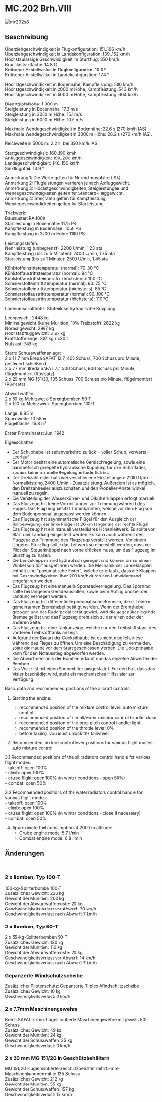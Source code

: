 # MC.202 Brh.VIII  
  
![mc202s8](../images/mc202s8.png)  
  
## Beschreibung  
  
Überziehgeschwindigkeit in Flugkonfiguration: 151..166 km/h  
Überziehgeschwindigkeit in Landekonfiguration: 139..152 km/h  
Höchstzulässige Geschwindigkeit im Sturzflug: 850 km/h  
Bruchlastvielfache: 14.8 G  
Kritischer Anstellwinkel in Flugkonfiguration: 19.6 °  
Kritischer Anstellwinkel in Landekonfiguration: 17.4 °  
  
Höchstgeschwindigkeit in Bodennähe, Kampfleistung: 500 km/h  
Höchstgeschwindigkeit in 2000 m Höhe, Kampfleistung: 543 km/h  
Höchstgeschwindigkeit in 5000 m Höhe, Kampfleistung: 604 km/h  
  
Dienstgipfelhöhe: 11300 m  
Steigleistung in Bodennähe: 17.3 m/s  
Steigleistung in 3000 m Höhe: 15.1 m/s  
Steigleistung in 6000 m Höhe: 10.6 m/s  
  
Maximale Wendegeschwindigkeit in Bodennähe: 22.6 s (270 km/h IAS).  
Maximale Wendegeschwindigkeit in 3000 m Höhe: 28.2 s (270 km/h IAS).  
  
Reichweite in 5000 m: 2.2 h, bei 350 km/h IAS.  
  
Startgeschwindigkeit: 160..190 km/h  
Anfluggeschwindigkeit: 190..200 km/h  
Landegeschwindigkeit: 140..150 km/h  
Sinkflugpfad: 13.9 °  
  
Anmerkung 1: Die Werte gelten für Normatmosphäre (ISA).  
Anmerkung 2: Flugleistungen varrieren je nach Abfluggewicht.  
Anmerkung 3: Höchstgeschwindigkeiten, Steigleistungen und Wendegeschwindigkeiten gelten für Standard-Fluggewicht.  
Anmerkung 4: Steigraten gelten für Kampfleistung, Wendegeschwindigkeiten gelten für Startleistung.  
  
Triebwerk:  
Baumuster: RA.1000  
Startleistung in Bodennähe: 1175 PS  
Kampfleistung in Bodennähe: 1050 PS  
Kampfleistung in 3700 m Höhe: 1100 PS  
  
Leistungsstufen:  
Nennleistung (unbegrenzt): 2200 U/min, 1.23 ata  
Kampfleistung (bis zu 5 Minuten): 2400 U/min, 1.35 ata  
Startleistung (bis zu 1 Minute): 2500 U/min, 1.45 ata  
  
Kühlstoffeintrittstemperatur (normal): 70..80 °C  
Kühlstoffaustrittstemperatur (normal): 94 °C  
Kühlstoffaustrittstemperatur (höchstens): 100 °C  
Schmierstoffeintrittstemperatur (normal): 60..75 °C  
Schmierstoffeintrittstemperatur (höchstens): 85 °C  
Schmierstoffaustrittstemperatur (normal): 90..100 °C  
Schmierstoffaustrittstemperatur (höchstens): 110 °C  
  
Laderumschalthöhe: Stufenlose hydraulische Kupplung   
  
Leergewicht: 2448 kg  
Minimalgewicht (keine Munition, 10% Treibstoff): 2622 kg  
Normalgewicht: 2967 kg  
Höchstabfluggewicht: 3197 kg  
Kraftstoffmenge: 307 kg / 430 l  
Nutzlast: 749 kg  
  
Starre Schusswaffenanlage:  
2 x 12.7 mm Breda SAFAT 12.7, 400 Schuss, 700 Schuss pro Minute, gesteuert schießend  
2 x 7.7 mm Breda SAFAT 7.7, 500 Schuss, 900 Schuss pro Minute, flügelmontiert (Rüstsatz)  
2 x 20 mm MG 151/20, 135 Schuss, 700 Schuss pro Minute, flügelmontiert (Rüstsatz)  
  
Abwurfwaffen:  
2 x 50 kg Mehrzweck-Sprengbomben 50-T  
2 x 100 kg Mehrzweck-Sprengbomben 100-T  
  
Länge: 8.85 m  
Spannweite: 10.58 m  
Flügelfläche: 16.8 m²  
  
Erster Fronteinsatz: Juni 1942  
  
Eigenschaften:  
- Der Schubhebel ist seitenverkehrt: zurück = voller Schub, vorwärts = Leerlauf.  
- Der Motor besitzt eine automatische Gemischregelung, sowie eine barometrisch geregelte hydraulische Kupplung für den Schaltlader, sodass keine manuelle Regelung erforderlich ist.  
- Der Drehzahlregler hat zwei verschiedene Einstellungen: 2200 U/min - Normalleistung, 2400 U/min - Zusatzleistung. Außerdem ist es möglich, den Drehzahlregler auszuschalten und den Propeller-Anstellwinkel manuell zu regeln.  
- Die Verstellung der Wasserkühler- und Ölkühlerklappen erfolgt manuell.  
- Das Flugzeug hat keine Vorrichtungen zur Trimmung während des Fluges. Das Flugzeug besitzt Trimmkannten, welche vor dem Flug von dem Bodenpersonal angepasst werden können.  
- Das Flugzeug hat asymmetrische Flügel für den Ausgleich der Rollbewegung: der linke Flügel ist 20 cm länger als der rechte Flügel.  
- Das Flugzeug hat ein manuell verstellbares Höhenleitwerk. Es sollte vor Start und Landung eingestellt werden. Es kann auch während des Flugzeug zur Trimmung des Flugzeugs verstellt werden. Vor einem längeren Sturzflug sollte das Leitwerk so eingestellt werden, dass der Pilot den Steuerknüppel nach vorne drücken muss, um das Flugzeug im Sturzflug zu halten.  
- Die Landeklappen sind hydraulisch geregelt und können bis zu einem Winkel von 45° ausgefahren werden. Die Mechanik der Landeklappen enthält eine "pneumatische Feder", welche es erlaubt, dass die Klappen bei Geschwindigkeiten über 200 km/h durch den Luftwiderstand eingefahren werden.  
- Das Flugzeug hat eine manuelle Spornradverriegelung. Das Spornrad sollte bei längerem Geradeausrollen, sowie beim Abflug und bei der Landung verriegelt werden.  
- Das Flugzeug hat differentielle pneumatische Bremsen, die mit einem gemeinsamen Bremshebel betätigt werden. Wenn der Bremshebel gezogen und das Ruderpedal betätigt wird, wird die gegenüberliegende Bremse gelöst und das Flugzeug dreht sich zu der einen oder der anderen Seite.  
- Das Flugzeug hat eine Tankanzeige, welche nur den Treibstoffstand des vorderen Treibstofftanks anzeigt.  
- Aufgrund der Bauart der Cockpithaube ist es nicht möglich, diese während des Fluges zu öffnen. Um eine Beschädigung zu vermeiden, sollte die Haube vor dem Start geschlossen werden. Die Cockpithaube kann für den Notausstieg abgeworfen werden.  
- Die Abwurfmechanik der Bomben erlaubt nur das einzelne Abwerfen der Bomben.  
- Das Visier ist mit einen Sonnenfilter ausgestattet. Für den Fall, dass das Visier beschädigt wird, steht ein mechanisches Hilfsvisier zur Verfügung.  
  
Basic data and recommended positions of the aircraft controls:  
1. Starting the engine:  
	- recommended position of the mixture control lever: auto mixture control  
	- recommended position of the oil/water radiator control handle: close  
	- recommended position of the prop pitch control handle: light  
	- recommended position of the throttle lever: 0%  
	- before taxiing, you must unlock the tailwheel  
  
2. Recommended mixture control lever positions for various flight modes: auto mixture control  
  
3.1 Recommended positions of the oil radiators control handle for various flight modes:  
	- takeoff: open 100%  
	- climb: open 100%  
	- cruise flight: open 100% (in winter conditions - open 50%)  
	- combat: open 50%  
  
3.2 Recommended positions of the water radiators control handle for various flight modes:  
	- takeoff: open 100%  
	- climb: open 100%  
	- cruise flight: open 100% (in winter conditions - close if necessary)  
	- combat: open 50%  
  
4. Approximate fuel consumption at 2000 m altitude:  
	- Cruise engine mode: 5.7 l/min  
	- Combat engine mode: 6.8 l/min  
  
## Änderungen  
  ﻿
  
  
### 2 x Bomben, Typ 100-T  
  
100-kg-Splitterbombe 100-T  
Zusätzliches Gewicht: 220 kg  
Gewicht der Munition: 200 kg  
Gewicht der Abwurfwaffenroste: 20 kg  
Geschwindigkeitsverlust vor Abwurf: 20 km/h  
Geschwindigkeitsverlust nach Abwurf: 7 km/h  ﻿
  
  
### 2 x Bomben, Typ 50-T  
  
2 x 55-kg-Splitterbomben 50-T  
Zusätzliches Gewicht: 130 kg  
Gewicht der Munition: 110 kg  
Gewicht der Abwurfwaffenroste: 20 kg  
Geschwindigkeitsverlust vor Abwurf: 14 km/h  
Geschwindigkeitsverlust nach Abwurf: 7 km/h  ﻿
  
  
### Gepanzerte Windschutzscheibe  
  
Zusätzlicher Pilotenschutz: Gepanzerte Triplex-Windschutzscheibe  
Zusätzliches Gewicht: 10 kg  
Geschwindigkeitsverlust: 0 km/h  ﻿
  
  
### 2 x 7.7mm Maschinengewehre  
  
Breda SAFAT 7.7mm flügelmontierte Maschinengewehre mit jeweils 500 Schuss  
Zusätzliches Gewicht: 49 kg  
Gewicht der Munition: 24 kg  
Gewicht der Schusswaffen: 25 kg  
Geschwindigkeitsverlust: 0 km/h  ﻿
  
  
### 2 x 20 mm MG 151/20 in Geschützbehältern  
  
MG 151/20 Flügelmontierte Geschützbehälter mit 20-mm-Maschinenkanonen mit je 135 Schuss  
Zusätzliches Gewicht: 212 kg  
Gewicht der Munition: 55 kg  
Gewicht der Schusswaffen: 157 kg  
Geschwindigkeitsverlust: 15 km/h  